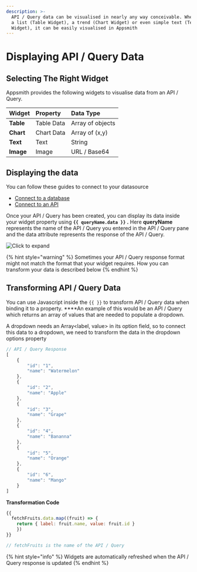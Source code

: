 ```yaml
---
description: >-
  API / Query data can be visualised in nearly any way conceivable. Whether it's
  a list (Table Widget), a trend (Chart Widget) or even simple text (Text
  Widget), it can be easily visualised in Appsmith
---
```


# Displaying API / Query Data

## Selecting The Right Widget

Appsmith provides the following widgets to visualise data from an API / Query.

| **Widget** | **Property** | **Data Type** |
| :--- | :--- | :--- |
| **Table** | Table Data | Array of objects |
| **Chart** | Chart Data | Array of \(x,y\) |
| **Text** | Text | String |
| **Image** | Image | URL / Base64  |

## Displaying the data

You can follow these guides to connect to your datasource

* [Connect to a database](../connecting-to-databases/)
* [Connect to an API](../apis/)

Once your API / Query has been created, you can display its data inside your widget property using **`{{ queryName.data }}` .**  Here **queryName** represents the name of the API / Query you entered in the API / Query pane and the data attribute represents the response of the API / Query.

![Click to expand](../../.gitbook/assets/connect-data2.gif)

{% hint style="warning" %}
Sometimes your API / Query response format might not match the format that your widget requires. How you can transform your data is described below
{% endhint %}

## Transforming API / Query Data

You can use Javascript inside the `{{ }}` to transform API / Query data when binding it to a property. ****An example of this would be an API / Query which returns an array of values that are needed to populate a dropdown.

A dropdown needs an Array&lt;label, value&gt; in its option field, so to connect this data to a dropdown, we need to transform the data in the dropdown options property

```javascript
// API / Query Response
[
    {
        "id": "1",
        "name": "Watermelon"
    },
    {
        "id": "2",
        "name": "Apple"
    },
    {
        "id": "3",
        "name": "Grape"
    },
    {
        "id": "4",
        "name": "Bananna"
    },
    {
        "id": "5",
        "name": "Orange"
    },
    {
        "id": "6",
        "name": "Mango"
    }
]
```

**Transformation Code**

```javascript
{{
  fetchFruits.data.map((fruit) => { 
    return { label: fruit.name, value: fruit.id } 
    })
}}

// fetchFruits is the name of the API / Query
```

{% hint style="info" %}
Widgets are automatically refreshed when the API / Query response is updated
{% endhint %}

